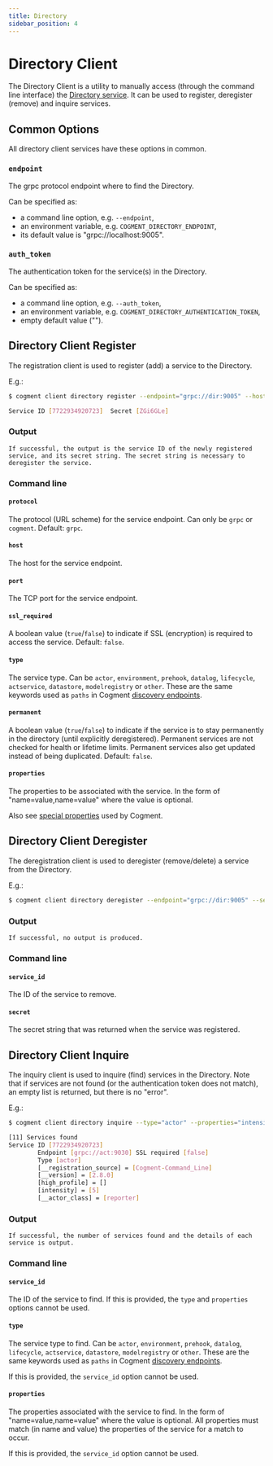 ```yaml
---
title: Directory
sidebar_position: 4
---
```


# Directory Client

The Directory Client is a utility to manually access (through the command line interface) the [Directory service](./directory.md#directory). It can be used to register, deregister (remove) and inquire services.

## Common Options

All directory client services have these options in common.

### `endpoint`

The grpc protocol endpoint where to find the Directory.

Can be specified as:

-   a command line option, e.g. `--endpoint`,
-   an environment variable, e.g. `COGMENT_DIRECTORY_ENDPOINT`,
-   its default value is "grpc://localhost:9005".

### `auth_token`

The authentication token for the service(s) in the Directory.

Can be specified as:

-   a command line option, e.g. `--auth_token`,
-   an environment variable, e.g. `COGMENT_DIRECTORY_AUTHENTICATION_TOKEN`,
-   empty default value ("").

## Directory Client Register

The registration client is used to register (add) a service to the Directory.

E.g.:

```bash
$ cogment client directory register --endpoint="grpc://dir:9005" --host="act" --port=9030 --type="actor" --properties="__actor_class=reporter,intensity=5,high_profile"

Service ID [7722934920723]  Secret [ZGi6GLe]
```
### Output

    If successful, the output is the service ID of the newly registered service, and its secret string. The secret string is necessary to deregister the service.

### Command line

#### `protocol`

The protocol (URL scheme) for the service endpoint. Can only be `grpc` or `cogment`. Default: `grpc`.

#### `host`

The host for the service endpoint.

#### `port`

The TCP port for the service endpoint.

#### `ssl_required`

A boolean value (`true`/`false`) to indicate if SSL (encryption) is required to access the service. Default: `false`.

#### `type`

The service type. Can be `actor`, `environment`, `prehook`, `datalog`, `lifecycle`, `actservice`, `datastore`, `modelregistry` or `other`.
These are the same keywords used as `paths` in Cogment [discovery endpoints](../parameters.md#discovery-path).

#### `permanent`

A boolean value (`true`/`false`) to indicate if the service is to stay permanently in the directory (until explicitly deregistered). Permanent services are not checked for health or lifetime limits. Permanent services also get updated instead of being duplicated. Default: `false`.

#### `properties`

The properties to be associated with the service. In the form of "name=value,name=value" where the value is optional.

Also see [special properties](../parameters.md#discover-host) used by Cogment.

## Directory Client Deregister

The deregistration client is used to deregister (remove/delete) a service from the Directory.

E.g.:

```bash
$ cogment client directory deregister --endpoint="grpc://dir:9005" --service_id=7722934920723 --secret="ZGi6GLe"
```
### Output

    If successful, no output is produced.

### Command line

#### `service_id`

The ID of the service to remove.

#### `secret`

The secret string that was returned when the service was registered.

## Directory Client Inquire

The inquiry client is used to inquire (find) services in the Directory. Note that if services are not found (or the authentication token does not match), an empty list is returned, but there is no "error".

E.g.:

```bash
$ cogment client directory inquire --type="actor" --properties="intensity=5,high_profile"

[11] Services found
Service ID [7722934920723]
        Endpoint [grpc://act:9030] SSL required [false]
        Type [actor]
        [__registration_source] = [Cogment-Command_Line]
        [__version] = [2.8.0]
        [high_profile] = []
        [intensity] = [5]
        [__actor_class] = [reporter]
```

### Output

    If successful, the number of services found and the details of each service is output.

### Command line

#### `service_id`

The ID of the service to find. If this is provided, the `type` and `properties` options cannot be used.

#### `type`

The service type to find. Can be `actor`, `environment`, `prehook`, `datalog`, `lifecycle`, `actservice`, `datastore`, `modelregistry` or `other`.
These are the same keywords used as `paths` in Cogment [discovery endpoints](../parameters.md#discovery-path).

If this is provided, the `service_id` option cannot be used.

#### `properties`

The properties associated with the service to find. In the form of "name=value,name=value" where the value is optional. All properties must match (in name and value) the properties of the service for a match to occur.

If this is provided, the `service_id` option cannot be used.
